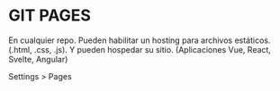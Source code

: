# GIT PAGES

En cualquier repo. Pueden habilitar un hosting para archivos estáticos. (.html, .css, .js). Y pueden hospedar su sitio. (Aplicaciones Vue, React, Svelte, Angular)

Settings > Pages 